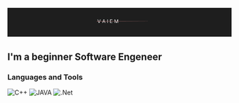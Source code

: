[![Header](https://github.com/Vaiem/Vaiem/blob/main/assets/Group%202(1).png)]()

## I'm a beginner Software Engeneer


### Languages and Tools
![C++](https://img.shields.io/badge/-Js-090909?style=for-the-badge&logo=C%2b%2b&logoColor=47C5FB)
![JAVA](https://img.shields.io/badge/-JAVA-090909?style=for-the-badge&logo=JAVA&logoColor=E9D54D)
![.Net](https://img.shields.io/badge/-.NET-090909?style=for-the-badge&logo=.net&logoColor=E5D3FF)
